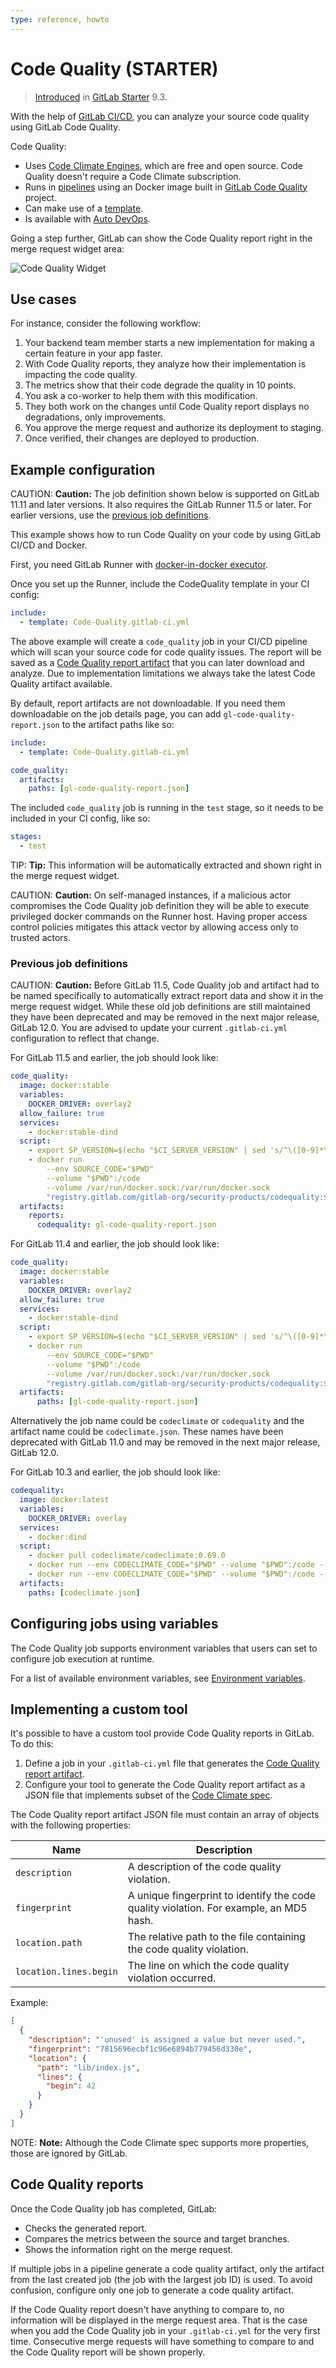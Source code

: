```yaml
---
type: reference, howto
---
```


# Code Quality **(STARTER)**

> [Introduced](https://gitlab.com/gitlab-org/gitlab/merge_requests/1984) in [GitLab Starter](https://about.gitlab.com/pricing/) 9.3.

With the help of [GitLab CI/CD](../../../ci/README.md), you can analyze your
source code quality using GitLab Code Quality.

Code Quality:

- Uses [Code Climate Engines](https://codeclimate.com), which are
  free and open source. Code Quality doesn't require a Code Climate
  subscription.
- Runs in [pipelines](../../../ci/pipelines.md) using an Docker image built in
  [GitLab Code
  Quality](https://gitlab.com/gitlab-org/security-products/codequality) project.
- Can make use of a [template](#example-configuration).
- Is available with [Auto
  DevOps](../../../topics/autodevops/index.md#auto-code-quality-starter).

Going a step further, GitLab can show the Code Quality report right
in the merge request widget area:

![Code Quality Widget](img/code_quality.png)

## Use cases

For instance, consider the following workflow:

1. Your backend team member starts a new implementation for making a certain
   feature in your app faster.
1. With Code Quality reports, they analyze how their implementation is impacting
   the code quality.
1. The metrics show that their code degrade the quality in 10 points.
1. You ask a co-worker to help them with this modification.
1. They both work on the changes until Code Quality report displays no
   degradations, only improvements.
1. You approve the merge request and authorize its deployment to staging.
1. Once verified, their changes are deployed to production.

## Example configuration

CAUTION: **Caution:**
The job definition shown below is supported on GitLab 11.11 and later versions. It
also requires the GitLab Runner 11.5 or later. For earlier versions, use the
[previous job definitions](#previous-job-definitions).

This example shows how to run Code Quality on your code by using GitLab CI/CD and Docker.

First, you need GitLab Runner with
[docker-in-docker executor](../../../ci/docker/using_docker_build.md#use-docker-in-docker-workflow-with-docker-executor).

Once you set up the Runner, include the CodeQuality template in your CI config:

```yaml
include:
  - template: Code-Quality.gitlab-ci.yml
```

The above example will create a `code_quality` job in your CI/CD pipeline which
will scan your source code for code quality issues. The report will be saved as a
[Code Quality report artifact](../../../ci/yaml/README.md#artifactsreportscodequality-starter)
that you can later download and analyze. Due to implementation limitations we always
take the latest Code Quality artifact available.

By default, report artifacts are not downloadable. If you need them downloadable on the
job details page, you can add `gl-code-quality-report.json` to the artifact paths like so:

```yaml
include:
  - template: Code-Quality.gitlab-ci.yml

code_quality:
  artifacts:
    paths: [gl-code-quality-report.json]
```

The included `code_quality` job is running in the `test` stage, so it needs to be included in your CI config, like so:

```yaml
stages:
  - test
```

TIP: **Tip:**
This information will be automatically extracted and shown right in the merge request widget.

CAUTION: **Caution:**
On self-managed instances, if a malicious actor compromises the Code Quality job
definition they will be able to execute privileged docker commands on the Runner
host. Having proper access control policies mitigates this attack vector by
allowing access only to trusted actors.

### Previous job definitions

CAUTION: **Caution:**
Before GitLab 11.5, Code Quality job and artifact had to be named specifically to
automatically extract report data and show it in the merge request widget. While these
old job definitions are still maintained they have been deprecated and may be removed
in the next major release, GitLab 12.0. You are advised to update your current `.gitlab-ci.yml`
configuration to reflect that change.

For GitLab 11.5 and earlier, the job should look like:

```yaml
code_quality:
  image: docker:stable
  variables:
    DOCKER_DRIVER: overlay2
  allow_failure: true
  services:
    - docker:stable-dind
  script:
    - export SP_VERSION=$(echo "$CI_SERVER_VERSION" | sed 's/^\([0-9]*\)\.\([0-9]*\).*/\1-\2-stable/')
    - docker run
        --env SOURCE_CODE="$PWD"
        --volume "$PWD":/code
        --volume /var/run/docker.sock:/var/run/docker.sock
        "registry.gitlab.com/gitlab-org/security-products/codequality:$SP_VERSION" /code
  artifacts:
    reports:
      codequality: gl-code-quality-report.json
```

For GitLab 11.4 and earlier, the job should look like:

```yaml
code_quality:
  image: docker:stable
  variables:
    DOCKER_DRIVER: overlay2
  allow_failure: true
  services:
    - docker:stable-dind
  script:
    - export SP_VERSION=$(echo "$CI_SERVER_VERSION" | sed 's/^\([0-9]*\)\.\([0-9]*\).*/\1-\2-stable/')
    - docker run
        --env SOURCE_CODE="$PWD"
        --volume "$PWD":/code
        --volume /var/run/docker.sock:/var/run/docker.sock
        "registry.gitlab.com/gitlab-org/security-products/codequality:$SP_VERSION" /code
  artifacts:
      paths: [gl-code-quality-report.json]
```

Alternatively the job name could be `codeclimate` or `codequality` and the artifact
name could be `codeclimate.json`. These names have been deprecated with GitLab 11.0
and may be removed in the next major release, GitLab 12.0.

For GitLab 10.3 and earlier, the job should look like:

```yaml
codequality:
  image: docker:latest
  variables:
    DOCKER_DRIVER: overlay
  services:
    - docker:dind
  script:
    - docker pull codeclimate/codeclimate:0.69.0
    - docker run --env CODECLIMATE_CODE="$PWD" --volume "$PWD":/code --volume /var/run/docker.sock:/var/run/docker.sock --volume /tmp/cc:/tmp/cc codeclimate/codeclimate:0.69.0 init
    - docker run --env CODECLIMATE_CODE="$PWD" --volume "$PWD":/code --volume /var/run/docker.sock:/var/run/docker.sock --volume /tmp/cc:/tmp/cc codeclimate/codeclimate:0.69.0 analyze -f json > codeclimate.json || true
  artifacts:
    paths: [codeclimate.json]
```

## Configuring jobs using variables

The Code Quality job supports environment variables that users can set to
configure job execution at runtime.

For a list of available environment variables, see
[Environment variables](https://gitlab.com/gitlab-org/security-products/codequality/blob/master/README.md#environment-variables).

## Implementing a custom tool

It's possible to have a custom tool provide Code Quality reports in GitLab. To
do this:

1. Define a job in your `.gitlab-ci.yml` file that generates the
   [Code Quality report
   artifact](../../../ci/yaml/README.md#artifactsreportscodequality-starter).
1. Configure your tool to generate the Code Quality report artifact as a JSON
   file that implements subset of the [Code Climate
   spec](https://github.com/codeclimate/spec/blob/master/SPEC.md#data-types).

The Code Quality report artifact JSON file must contain an array of objects
with the following properties:

| Name                   | Description                                                                            |
| ---------------------- | -------------------------------------------------------------------------------------- |
| `description`          | A description of the code quality violation.                                           |
| `fingerprint`          | A unique fingerprint to identify the code quality violation. For example, an MD5 hash. |
| `location.path`        | The relative path to the file containing the code quality violation.                   |
| `location.lines.begin` | The line on which the code quality violation occurred.                                 |

Example:

```json
[
  {
    "description": "'unused' is assigned a value but never used.",
    "fingerprint": "7815696ecbf1c96e6894b779456d330e",
    "location": {
      "path": "lib/index.js",
      "lines": {
        "begin": 42
      }
    }
  }
]
```

NOTE: **Note:**
Although the Code Climate spec supports more properties, those are ignored by
GitLab.

## Code Quality reports

Once the Code Quality job has completed, GitLab:

- Checks the generated report.
- Compares the metrics between the source and target branches.
- Shows the information right on the merge request.

If multiple jobs in a pipeline generate a code quality artifact, only the artifact from
the last created job (the job with the largest job ID) is used. To avoid confusion,
configure only one job to generate a code quality artifact.

If the Code Quality report doesn't have anything to compare to, no information
will be displayed in the merge request area. That is the case when you add the
Code Quality job in your `.gitlab-ci.yml` for the very first time.
Consecutive merge requests will have something to compare to and the Code Quality
report will be shown properly.

<!-- ## Troubleshooting

Include any troubleshooting steps that you can foresee. If you know beforehand what issues
one might have when setting this up, or when something is changed, or on upgrading, it's
important to describe those, too. Think of things that may go wrong and include them here.
This is important to minimize requests for support, and to avoid doc comments with
questions that you know someone might ask.

Each scenario can be a third-level heading, e.g. `### Getting error message X`.
If you have none to add when creating a doc, leave this section in place
but commented out to help encourage others to add to it in the future. -->
